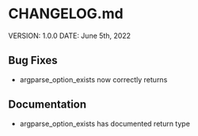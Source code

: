 # CHANGELOG.md

VERSION: 1.0.0
DATE: June 5th, 2022

## Bug Fixes
- argparse_option_exists now correctly returns

## Documentation
- argparse_option_exists has documented return type
